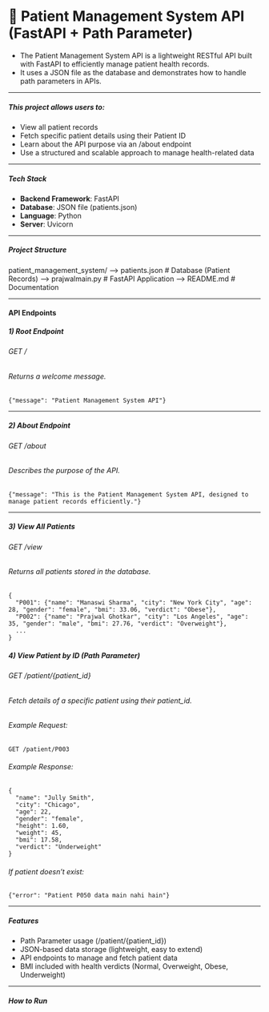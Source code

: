 # 🏥 Patient Management System API (FastAPI + Path Parameter)
- The Patient Management System API is a lightweight RESTful API built with FastAPI to efficiently manage patient health records.
- It uses a JSON file as the database and demonstrates how to handle path parameters in APIs.
---
##### This project allows users to:

- View all patient records
- Fetch specific patient details using their Patient ID
- Learn about the API purpose via an /about endpoint
- Use a structured and scalable approach to manage health-related data
---
##### Tech Stack
- **Backend Framework**: FastAPI
- **Database**: JSON file (patients.json)
- **Language**: Python
- **Server**: Uvicorn

---
##### Project Structure

patient_management_system/
--> patients.json          # Database (Patient Records)
--> prajwalmain.py         # FastAPI Application
--> README.md              # Documentation

---
#### API Endpoints

##### 1) Root Endpoint
###### GET /
###### Returns a welcome message.
```
{"message": "Patient Management System API"}
```
---
##### 2) About Endpoint

###### GET /about
###### Describes the purpose of the API.
```
{"message": "This is the Patient Management System API, designed to manage patient records efficiently."}
```
---
##### 3) View All Patients

###### GET /view
###### Returns all patients stored in the database.
```
{
  "P001": {"name": "Manaswi Sharma", "city": "New York City", "age": 28, "gender": "female", "bmi": 33.06, "verdict": "Obese"},
  "P002": {"name": "Prajwal Ghotkar", "city": "Los Angeles", "age": 35, "gender": "male", "bmi": 27.76, "verdict": "Overweight"},
  ...
}
```
##### 4) View Patient by ID (Path Parameter)

###### GET /patient/{patient_id}
###### Fetch details of a specific patient using their patient_id.
###### Example Request:
```
GET /patient/P003
```
###### Example Response:
```
{
  "name": "Jully Smith",
  "city": "Chicago",
  "age": 22,
  "gender": "female",
  "height": 1.60,
  "weight": 45,
  "bmi": 17.58,
  "verdict": "Underweight"
}
```
###### If patient doesn’t exist:
```
{"error": "Patient P050 data main nahi hain"}
```
---
##### Features

- Path Parameter usage (/patient/{patient_id})
- JSON-based data storage (lightweight, easy to extend)
- API endpoints to manage and fetch patient data
- BMI included with health verdicts (Normal, Overweight, Obese, Underweight)
---
##### How to Run
